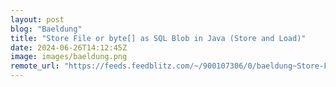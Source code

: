 ```yaml
---
layout: post
blog: "Baeldung"
title: "Store File or byte[] as SQL Blob in Java (Store and Load)"
date: 2024-06-26T14:12:45Z
image: images/baeldung.png
remote_url: "https://feeds.feedblitz.com/~/900107306/0/baeldung~Store-File-or-byte-as-SQL-Blob-in-Java-Store-and-Load"
---
```

